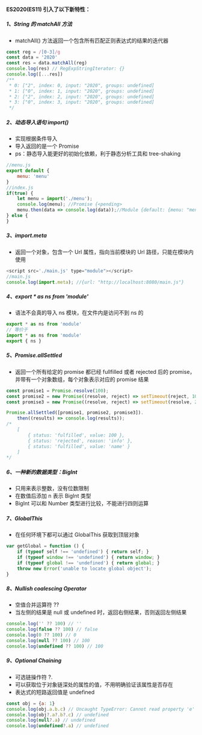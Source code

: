 #### ES2020(ES11) 引入了以下新特性：

##### 1、String 的 matchAll 方法

+ matchAll() 方法返回一个包含所有匹配正则表达式的结果的迭代器

```js
const reg = /[0-3]/g
const data = '2020'
const res = data.matchAll(reg)
console.log(res) // RegExpStringIterator: {}
console.log([...res])
/**
 * 0: ["2", index: 0, input: "2020", groups: undefined]
 * 1: ["0", index: 1, input: "2020", groups: undefined]
 * 2: ["2", index: 2, input: "2020", groups: undefined]
 * 3: ["0", index: 3, input: "2020", groups: undefined]
 */
```

##### 2、动态导入语句 import()

+ 实现根据条件导入
+ 导入返回的是一个 Promise
+ ps：静态导入能更好的初始化依赖，利于静态分析工具和 tree-shaking

```js
//menu.js
export default {
    menu: 'menu'
}
//index.js
if(true) {
    let menu = import('./menu');
    console.log(menu); //Promise {<pending>
    menu.then(data => console.log(data));//Module {default: {menu: "menu"}, __esModule: true, Symbol(Symbol.toStringTag): "Module"}
} else {
}
```

##### 3、import.meta

+ 返回一个对象，包含一个 Url 属性，指向当前模块的 Url 路径，只能在模块内使用

```js
<script src='./main.js' type="module"></script>
//main.js
console.log(import.meta); //{url: "http://localhost:8080/main.js"}
```

##### 4、export * as ns from 'module'

+ 语法不会真的导入 ns 模块，在文件内是访问不到 ns 的

```js
export * as ns from 'module'
// 等价于
import * as ns from 'module'
export { ns }
```

##### 5、Promise.allSettled

+ 返回一个所有给定的 promise 都已经 fullfilled 或者 rejected 后的 promise，并带有一个对象数组，每个对象表示对应的 promise 结果

```js
const promise1 = Promise.resolve(100);
const promise2 = new Promise((resolve, reject) => setTimeout(reject, 100, 'info'));
const promise3 = new Promise((resolve, reject) => setTimeout(resolve, 200, 'name'))

Promise.allSettled([promise1, promise2, promise3]).
    then((results) => console.log(results));
/* 
    [
        { status: 'fulfilled', value: 100 },
        { status: 'rejected', reason: 'info' },
        { status: 'fulfilled', value: 'name' }
    ]
*/
```

##### 6、一种新的数据类型：BigInt

+ 只用来表示整数，没有位数限制
+ 在数值后添加 n 表示 BigInt 类型
+ BigInt 可以和 Number 类型进行比较，不能进行四则运算

##### 7、GlobalThis

+ 在任何环境下都可以通过 GlobalThis 获取到顶层对象

```js
var getGlobal = function () {
    if (typeof self !== 'undefined') { return self; }
    if (typeof window !== 'undefined') { return window; }
    if (typeof global !== 'undefined') { return global; }
    throw new Error('unable to locate global object');
}
```

##### 8、Nullish coalescing Operator

+ 空值合并运算符 ??
+ 当左侧的结果是 null 或 undefined 时，返回右侧结果，否则返回左侧结果

```js
console.log('' ?? 100) // ''
console.log(false ?? 100) // false
console.log(0 ?? 100) // 0
console.log(null ?? 100) // 100
console.log(undefined ?? 100) // 100
```

##### 9、Optional Chaining

+ 可选链操作符 ?.
+ 可以获取位于对象链深处的属性的值，不用明确验证该属性是否存在
+ 表达式的短路返回值是 undefined

```js
const obj = {a: 1}
console.log(obj.a.b.c) // Uncaught TypeError: Cannot read property 'e' of undefined
console.log(obj?.a?.b?.c) // undefined
console.log(null?.a) // undefined
console.log(undefined?.a) // undefined
```
